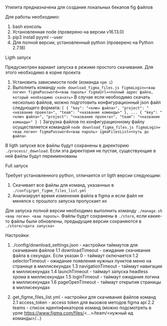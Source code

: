 Утилита предназначена для создания локальных бекапов fig файлов

Для работы необходимо:
1. bash консоль
2. Установленная node (проверено на версии v16.13.0)
3. pip3 install pyyml --user
4. Для полной версии, установленный python (проверено на Python 2.7.18)

Ligth запуск

Предусмотрен вариант запуска в режиме простого скачивания.
Для этого необходимо в корне проекта
1. Установить зависимости node (команда `npm i`)
2. Выполнить команду `node download_figma_files.js figmaLogin=<ваш логин> figmaPassword=<ваш пароль> figmaUrl=<полный адрес файла, который необходимо скачать>`
В случае если необходимо скачать несколько файлов, можно подготовить конфигурационный json файл следующего формата:
`[
    {
        "key": "<ключ файла>",
        "project": "<название проекта>",
        "team": "<название команды>"
    },
    ...
    {
        "key": "<ключ файла>",
        "project": "<название проекта>",
        "team": "<название команды>"
    }
]`
Загрузка файлов по конфигурационному файлу осуществляется командой `node download_figma_files.js figmaLogin=<ваш логин> figmaPassword=<ваш пароль> igmaFilesList=<путь до файла>`

В ligth запуске все файлы будут сохранены в директорию `./process/_download`. Если эта директория не пустая, существующие в ней файлы будут переименованы


Full запуск

Требует установленного python, отличается от ligth версии следующим:
1. Скачивает все файлы для команд, указанных в `./config/get_figme_files_list.yml`
2. Анализирует время изменения файла в figma и если файл не менялся с прошлого запуска пропускает их

Для запуска полной версии необходимо выполнить команду `./manage.sh <ваш логин> <ваш пароль>`.
Файлы будут сохранены в `./store`, если какие-то файлы были обновлены, предыдущие версии сохраняются в `./store/<дата запуска>` 

Настройки:
1. ./config/download_settings.json - настройки таймаутов для скачивания файлов
1.1 downloadTimeout - ожидание скачивания файла в секундах. Если указан 0 - таймаут оключается
1.2 selectorTimeout - ожидание появления нужных пунктов меню на странице в миллисекундах
1.3 navigationTimeout - таймаут навигации в миллисекундах
1.4 launchTimeout - таймаут запуска headless хрома в миллисекундах
1.5 loginTimeout - таймаут ожидания логина в миллисекундах
1.6 pageOpenTimeout - таймаут открытия страницы в миллисекундах 

2. get_figme_files_list.yml - настройки для скачивания файлов команд
2.1 access_token - access token для вызовов методов figma api
2.2 teams - список идентификаторов команд (можно подсмотреть в урле https://www.figma.com/files/<...>/team/<нужный ид команды>/...)

